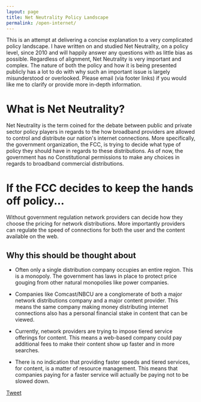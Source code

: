 ```yaml
---
layout: page
title: Net Neutrality Policy Landscape
permalink: /open-internet/
---
```


This is an attempt at delivering a concise explanation to a very complicated policy landscape.  I have written on and studied Net Neutrality, on a policy level, since 2010 and will happily answer any questions with as little bias as possible.  Regardless of alignment, Net Neutrality is very important and complex.  The nature of both the policy and how it is being presented publicly has a lot to do with why such an important issue is largely misunderstood or overlooked.  Please email (via footer links) if you would like me to clarify or provide more in-depth information.  

What is Net Neutrality?
======

Net Neutrality is the term coined for the debate between public and private sector policy players in regards to the how broadband providers are allowed to control and distribute our nation's internet connections. More specifically, the government organization, the FCC, is trying to decide what type of policy they should have in regards to these distributions.  As of now, the government has no Constitutional permissions to make any choices in regards to broadband commercial distributions.

If the FCC decides to keep the hands off policy...
======

Without government regulation network providers can decide how they choose the pricing for network distributions.  More importantly providers can regulate the speed of connections for both the user and the content available on the web.  

Why this should be thought about
----

* Often only a single distribution company occupies an entire region.  This is a monopoly. The government has laws in place to protect price gouging from other natural monopolies like power companies.

* Companies like Comcast/NBCU are a conglomerate of both a major network distributions company and a major content provider. This means the same company making money distributing internet connections also has a personal financial stake in content that can be viewed.

* Currently, network providers are trying to impose tiered service offerings for content.  This means a web-based company could pay additional fees to make their content show up faster and in more searches.  

* There is no indication that providing faster speeds and tiered services, for content, is a matter of resource management.  This means that companies paying for a faster service will actually be paying not to be slowed down.

<a href="https://twitter.com/share" class="twitter-share-button" data-url="http://bontgoy.github.io/open-internet/" data-text="A brief explanation of Net Neutrality" data-via="Bontgoy">Tweet</a>
<script>!function(d,s,id){var js,fjs=d.getElementsByTagName(s)[0],p=/^http:/.test(d.location)?'http':'https';if(!d.getElementById(id)){js=d.createElement(s);js.id=id;js.src=p+'://platform.twitter.com/widgets.js';fjs.parentNode.insertBefore(js,fjs);}}(document, 'script', 'twitter-wjs');</script>
